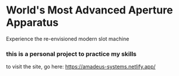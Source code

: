# World's Most Advanced Aperture Apparatus

Experience the re-envisioned modern slot machine


### this is a personal project to practice my skills

to visit the site, go here: https://amadeus-systems.netlify.app/
